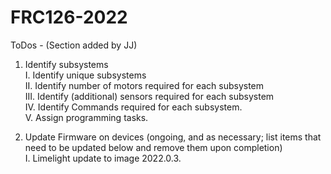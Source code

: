 # FRC126-2022

ToDos - (Section added by JJ)

1. Identify subsystems
  <br/>I. Identify unique subsystems
  <br/>II. Identify number of motors required for each subsystem
  <br/>III. Identify (additional) sensors required for each subsystem
  <br/>IV. Identify Commands required for each subsystem.
  <br/>V. Assign programming tasks.
  
2. Update Firmware on devices (ongoing, and as necessary; list items that need to be updated below and remove them upon completion)
  <br/>I. Limelight update to image 2022.0.3.
